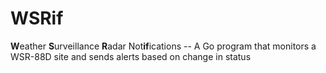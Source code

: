 # WSRif

**W**eather **S**urveillance **R**adar Not**if**ications -- A Go program that monitors a WSR-88D site and sends alerts based on change in status